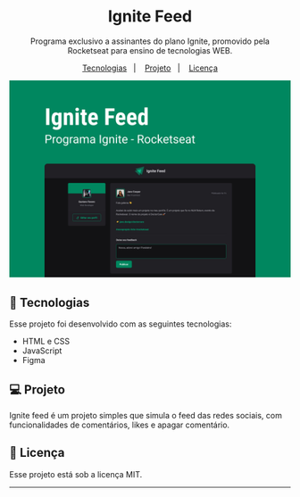 <h1 align="center"> Ignite Feed </h1>

<p align="center">
Programa exclusivo a assinantes do plano Ignite, promovido pela Rocketseat para ensino de tecnologias WEB.
</p>

<p align="center">
  <a href="#-tecnologias">Tecnologias</a>&nbsp;&nbsp;&nbsp;|&nbsp;&nbsp;&nbsp;
  <a href="#-projeto">Projeto</a>&nbsp;&nbsp;&nbsp;|&nbsp;&nbsp;&nbsp;
  <a href="#memo-licença">Licença</a>
</p>

<p align="center">
  <img alt="TypeScript Ignite Feed" src=".github/preview.jpg">
</p>

## 🚀 Tecnologias

Esse projeto foi desenvolvido com as seguintes tecnologias:

- HTML e CSS
- JavaScript
- Figma

## 💻 Projeto

Ignite feed é um projeto simples que simula o feed das redes sociais,
com funcionalidades de comentários, likes e apagar comentário.

## :memo: Licença

Esse projeto está sob a licença MIT.

---
